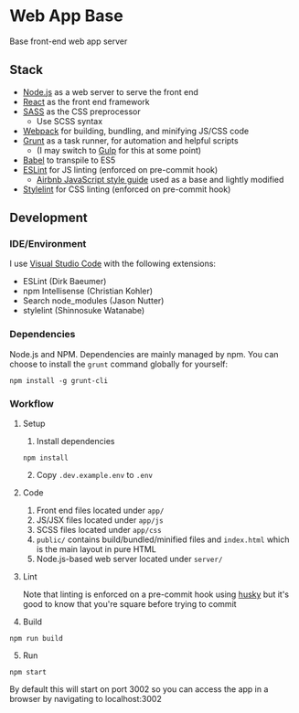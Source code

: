 # Web App Base

Base front-end web app server

## Stack

* [Node.js](https://nodejs.org) as a web server to serve the front end
* [React](https://facebook.github.io/react/) as the front end framework
* [SASS](http://sass-lang.com/) as the CSS preprocessor
   * Use SCSS syntax
* [Webpack](https://webpack.github.io/) for building, bundling, and minifying JS/CSS code
* [Grunt](https://gruntjs.com/) as a task runner, for automation and helpful scripts
    * (I may switch to [Gulp](http://gulpjs.com/) for this at some point)
* [Babel](https://babeljs.io/) to transpile to ES5
* [ESLint](http://eslint.org/) for JS linting (enforced on pre-commit hook)
    * [Airbnb JavaScript style guide](https://github.com/airbnb/javascript) used as a base and lightly modified
* [Stylelint](https://stylelint.io/) for CSS linting (enforced on pre-commit hook)

## Development

### IDE/Environment

I use [Visual Studio Code](https://code.visualstudio.com/) with the following extensions:

* ESLint (Dirk Baeumer)
* npm Intellisense (Christian Kohler)
* Search node_modules (Jason Nutter)
* stylelint (Shinnosuke Watanabe)

### Dependencies

Node.js and NPM.
Dependencies are mainly managed by npm.
You can choose to install the `grunt` command globally for yourself:
```
npm install -g grunt-cli
```

### Workflow

1. Setup
    1. Install dependencies
    ```
    npm install
    ```
    2. Copy `.dev.example.env` to `.env`

2. Code
    1. Front end files located under `app/`
    2. JS/JSX files located under `app/js`
    3. SCSS files located under `app/css`
    4. `public/` contains build/bundled/minified files and `index.html` which is the main layout in pure HTML
    5. Node.js-based web server located under `server/`

3. Lint

   Note that linting is enforced on a pre-commit hook using [husky](https://github.com/typicode/husky) but it's good to know that you're square before trying to commit

4. Build
```
npm run build
```

5. Run
```
npm start
```

   By default this will start on port 3002 so you can access the app in a browser by navigating to localhost:3002
